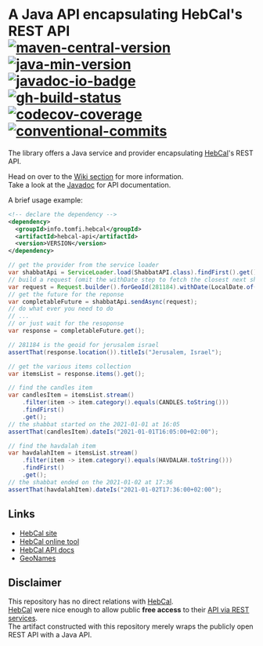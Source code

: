 <!-- markdownlint-disable MD013 -->
# A Java API encapsulating HebCal's REST API</br>[![maven-central-version]][7] [![java-min-version]][11] [![javadoc-io-badge]][9]</br>[![gh-build-status]][0] [![codecov-coverage]][1] [![conventional-commits]][2]
<!-- markdownlint-enable MD013 -->

The library offers a Java service and provider encapsulating [HebCal][3]'s REST API.

Head on over to the [Wiki section][8] for more information.</br>
Take a look at the [Javadoc][9] for API documentation.</br>

A brief usage example:

```xml
<!-- declare the dependency -->
<dependency>
  <groupId>info.tomfi.hebcal</groupId>
  <artifactId>hebcal-api</artifactId>
  <version>VERSION</version>
</dependency>
```

```java
// get the provider from the service loader
var shabbatApi = ServiceLoader.load(ShabbatAPI.class).findFirst().get();
// build a request (omit the withDate step to fetch the closest next shabbat)
var request = Request.builder().forGeoId(281184).withDate(LocalDate.of(2021, 1, 1)).build();
// get the future for the reponse
var completableFuture = shabbatApi.sendAsync(request);
// do what ever you need to do
// ...
// or just wait for the resoponse
var response = completableFuture.get();

// 281184 is the geoid for jerusalem israel
assertThat(response.location()).titleIs("Jerusalem, Israel");

// get the various items collection
var itemsList = response.items().get();

// find the candles item
var candlesItem = itemsList.stream()
    .filter(item -> item.category().equals(CANDLES.toString()))
    .findFirst()
    .get();
// the shabbat started on the 2021-01-01 at 16:05
assertThat(candlesItem).dateIs("2021-01-01T16:05:00+02:00");

// find the havdalah item
var havdalahItem = itemsList.stream()
    .filter(item -> item.category().equals(HAVDALAH.toString()))
    .findFirst()
    .get();
// the shabbat ended on the 2021-01-02 at 17:36
assertThat(havdalahItem).dateIs("2021-01-02T17:36:00+02:00");
```

## Links

- [HebCal site][3]
- [HebCal online tool][4]
- [HebCal API docs][5]
- [GeoNames][10]

## Disclaimer

This repository has no direct relations with [HebCal][3].</br>
[HebCal][3] were nice enough to allow public **free access** to their
[API via REST services][5].</br>
The artifact constructed with this repository merely wraps the publicly open REST API with a Java
API.

<!-- Real Links -->
[0]: https://github.com/TomerFi/hebcal-api/actions?query=workflow%3APre-release
[1]: https://codecov.io/gh/TomerFi/hebcal-api
[2]: https://conventionalcommits.org
[3]: https://www.hebcal.com/
[4]: https://www.hebcal.com/shabbat
[5]: https://www.hebcal.com/home/197/shabbat-times-rest-api
[6]: https://www.geonames.org/
[7]: https://search.maven.org/artifact/info.tomfi.hebcal/hebcal-api
[8]: https://github.com/TomerFi/hebcal-api/wiki
[9]: https://javadoc.io/doc/info.tomfi.hebcal/hebcal-api
[10]: https://www.geonames.org/
[11]: https://openjdk.java.net/projects/jdk/11/
<!-- Badges Links -->
[codecov-coverage]: https://codecov.io/gh/TomerFi/hebcal-api/branch/master/graph/badge.svg
[conventional-commits]: https://img.shields.io/badge/Conventional%20Commits-1.0.0-yellow.svg
[gh-build-status]: https://github.com/TomerFi/hebcal-api/workflows/Release/badge.svg
[maven-central-version]: https://badgen.net/maven/v/maven-central/info.tomfi.hebcal/hebcal-api?icon=maven&label=Maven%20Central
[javadoc-io-badge]: https://javadoc.io/badge2/info.tomfi.hebcal/hebcal-api/Javadoc.io.svg
[java-min-version]: https://badgen.net/badge/Java%20Version/11/5382a1
